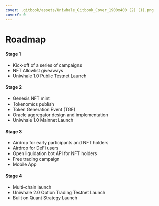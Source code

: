 ```yaml
---
cover: .gitbook/assets/Uniwhale_Gitbook_Cover_1900x400 (2) (1).png
coverY: 0
---
```


# Roadmap

#### Stage 1

* Kick-off of a series of campaigns
* NFT Allowlist giveaways
* Uniwhale 1.0 Public Testnet Launch

#### Stage 2

* Genesis NFT mint
* Tokenomics publish
* Token Generation Event (TGE)
* Oracle aggregator design and implementation
* Uniwhale 1.0 Mainnet Launch

#### Stage 3

* Airdrop for early participants and NFT holders
* Airdrop for DeFi users
* Open liquidation bot API for NFT holders
* Free trading campaign
* Mobile App

#### Stage 4

* Multi-chain launch
* Uniwhale 2.0 Option Trading Testnet Launch
* Built on Quant Strategy Launch

